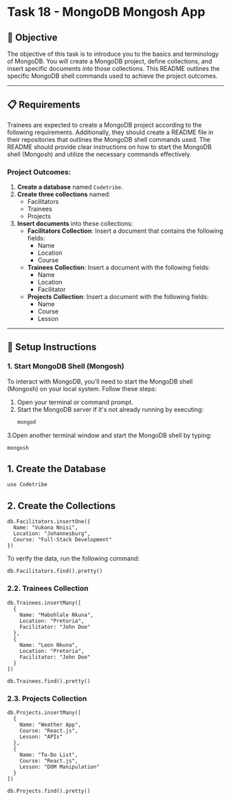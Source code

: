 # Task 18 - MongoDB Mongosh App

## 🎯 Objective
The objective of this task is to introduce you to the basics and terminology of MongoDB. You will create a MongoDB project, define collections, and insert specific documents into those collections. This README outlines the specific MongoDB shell commands used to achieve the project outcomes.

---

## 📋 Requirements
Trainees are expected to create a MongoDB project according to the following requirements. Additionally, they should create a README file in their repositories that outlines the MongoDB shell commands used. The README should provide clear instructions on how to start the MongoDB shell (Mongosh) and utilize the necessary commands effectively.

### Project Outcomes:

1. **Create a database** named `Codetribe`.
2. **Create three collections** named:
   - Facilitators
   - Trainees
   - Projects
3. **Insert documents** into these collections:
   - **Facilitators Collection**: Insert a document that contains the following fields:
     - Name
     - Location
     - Course
   - **Trainees Collection**: Insert a document with the following fields:
     - Name
     - Location
     - Facilitator
   - **Projects Collection**: Insert a document with the following fields:
     - Name
     - Course
     - Lesson

---

## 🔧 Setup Instructions

### 1. Start MongoDB Shell (Mongosh)
To interact with MongoDB, you'll need to start the MongoDB shell (Mongosh) on your local system. Follow these steps:

1. Open your terminal or command prompt.
2. Start the MongoDB server if it's not already running by executing:
   ```bash
   mongod
   ```
3.Open another terminal window and start the MongoDB shell by typing:
```
mongosh
```

## 1. Create the Database
```
use Codetribe
```
## 2. Create the Collections
```
db.Facilitators.insertOne({
  Name: "Vukona Nnisi",
  Location: "Johannesburg",
  Course: "Full-Stack Development"
})
```
To verify the data, run the following command:
```
db.Facilitators.find().pretty()
```
### 2.2. Trainees Collection
```
db.Trainees.insertMany([
  {
    Name: "Mabohlale Nkuna",
    Location: "Pretoria",
    Facilitator: "John Doe"
  },
  {
    Name: "Leon Nkuna",
    Location: "Pretoria",
    Facilitator: "John Doe"
  }
])

db.Trainees.find().pretty()
```
### 2.3. Projects Collection
```
db.Projects.insertMany([
  {
    Name: "Weather App",
    Course: "React.js",
    Lesson: "APIs"
  },
  {
    Name: "To-Do List",
    Course: "React.js",
    Lesson: "DOM Manipulation"
  }
])

db.Projects.find().pretty()
```
